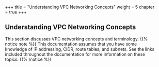 +++
title = "Understanding VPC Networking Concepts"
weight = 5
chapter = true
+++


## Understanding VPC Networking Concepts
This section discusses VPC networking concepts and terminology.
{{% notice note %}}
This documentation assumes that you have some knowledge of IP addressing, CIDR, route tables, and subnets. See the links included throughout the documentation for more information on these topics. 
{{% /notice %}}
